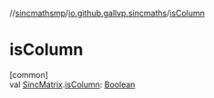 //[sincmathsmp](../../index.md)/[io.github.gallvp.sincmaths](index.md)/[isColumn](is-column.md)

# isColumn

[common]\
val [SincMatrix](-sinc-matrix/index.md).[isColumn](is-column.md): [Boolean](https://kotlinlang.org/api/latest/jvm/stdlib/kotlin/-boolean/index.html)
